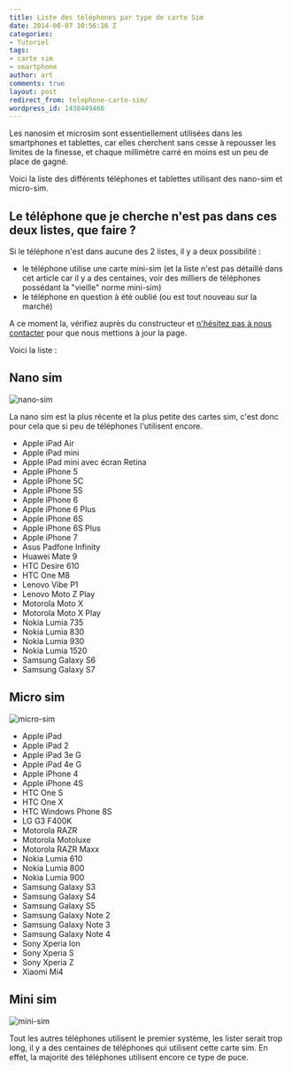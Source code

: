 ```yaml
---
title: Liste des téléphones par type de carte Sim
date: 2014-08-07 10:56:16 Z
categories:
- Tutoriel
tags:
- carte sim
- smartphone
author: art
comments: true
layout: post
redirect_from: telephone-carte-sim/
wordpress_id: 1438449466
---
```


Les nanosim et microsim sont essentiellement utilisées dans les smartphones et tablettes, car elles cherchent sans cesse à repousser les limites de la finesse, et chaque millimètre carré en moins est un peu de place de gagné.

Voici la liste des différents téléphones et tablettes utilisant des nano-sim et micro-sim.



## Le téléphone que je cherche n'est pas dans ces deux listes, que faire ?



Si le téléphone n'est dans aucune des 2 listes, il y a deux possibilité :





* le téléphone utilise une carte mini-sim (et la liste n'est pas détaillé dans cet article car il y a des centaines, voir des milliers de téléphones possédant la "vieille" norme mini-sim)
* le téléphone en question à été oublié (ou est tout nouveau sur la marché)



A ce moment la, vérifiez auprès du constructeur et [n'hésitez pas à nous contacter](http://irz.fr/contact) pour que nous mettions à jour la page.

Voici la liste :





## Nano sim



<img alt="nano-sim" data-src="https://static.irz.fr/2014/08/nano-sim.png" src="https://static.irz.fr/thumb.php?size=<100&crop=0&src=https://static.irz.fr/2014/08/nano-sim.png" />

La nano sim est la plus récente et la plus petite des cartes sim, c'est donc pour cela que si peu de téléphones l'utilisent encore.





* Apple iPad Air
* Apple iPad mini
* Apple iPad mini avec écran Retina
* Apple iPhone 5
* Apple iPhone 5C
* Apple iPhone 5S
* Apple iPhone 6
* Apple iPhone 6 Plus
* Apple iPhone 6S
* Apple iPhone 6S Plus
* Apple iPhone 7
* Asus Padfone Infinity
* Huawei Mate 9
* HTC Desire 610
* HTC One M8
* Lenovo Vibe P1
* Lenovo Moto Z Play
* Motorola Moto X
* Motorola Moto X Play
* Nokia Lumia 735
* Nokia Lumia 830
* Nokia Lumia 930
* Nokia Lumia 1520
* Samsung Galaxy S6
* Samsung Galaxy S7





## Micro sim



<img alt="micro-sim" data-src="https://static.irz.fr/2014/08/micro-sim.png" src="https://static.irz.fr/thumb.php?size=<100&crop=0&src=https://static.irz.fr/2014/08/micro-sim.png" />



* Apple iPad
* Apple iPad 2
* Apple iPad 3e G
* Apple iPad 4e G
* Apple iPhone 4
* Apple iPhone 4S
* HTC One S
* HTC One X
* HTC Windows Phone 8S
* LG G3 F400K
* Motorola RAZR
* Motorola Motoluxe
* Motorola RAZR Maxx
* Nokia Lumia 610
* Nokia Lumia 800
* Nokia Lumia 900
* Samsung Galaxy S3
* Samsung Galaxy S4
* Samsung Galaxy S5
* Samsung Galaxy Note 2
* Samsung Galaxy Note 3
* Samsung Galaxy Note 4
* Sony Xperia Ion
* Sony Xperia S
* Sony Xperia Z
* Xiaomi Mi4





## Mini sim



<img alt="mini-sim" data-src="https://static.irz.fr/2014/08/mini-sim.png" src="https://static.irz.fr/thumb.php?size=<100&crop=0&src=https://static.irz.fr/2014/08/mini-sim.png" />

Tout les autres téléphones utilisent le premier système, les lister serait trop long, il y a des centaines de téléphones qui utilisent cette carte sim. En effet, la majorité des téléphones utilisent encore ce type de puce.

